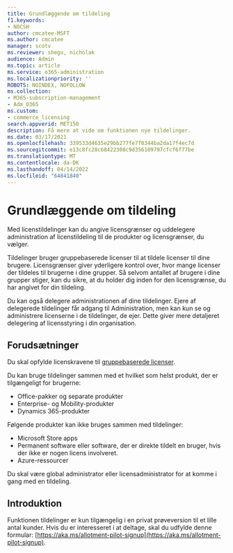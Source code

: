 ```yaml
---
title: Grundlæggende om tildeling
f1.keywords:
- NOCSH
author: cmcatee-MSFT
ms.author: cmcatee
manager: scotv
ms.reviewer: shegu, nicholak
audience: Admin
ms.topic: article
ms.service: o365-administration
ms.localizationpriority: ''
ROBOTS: NOINDEX, NOFOLLOW
ms.collection:
- M365-subscription-management
- Adm_O365
ms.custom:
- commerce_licensing
search.appverid: MET150
description: Få mere at vide om funktionen nye tildelinger.
ms.date: 03/17/2021
ms.openlocfilehash: 339533d4635e29bb277fe7f0344ba2da17f4ec7d
ms.sourcegitcommit: e13c8fc28c68422308c9d356109797cfcf6f77be
ms.translationtype: MT
ms.contentlocale: da-DK
ms.lasthandoff: 04/14/2022
ms.locfileid: "64841840"
---
```

# <a name="allotment-basics"></a>Grundlæggende om tildeling

Med licenstildelinger kan du angive licensgrænser og uddelegere administration af licenstildeling til de produkter og licensgrænser, du vælger.

Tildelinger bruger gruppebaserede licenser til at tildele licenser til dine brugere. Licensgrænser giver yderligere kontrol over, hvor mange licenser der tildeles til brugerne i dine grupper. Så selvom antallet af brugere i dine grupper stiger, kan du sikre, at du holder dig inden for den licensgrænse, du har angivet for din tildeling.

Du kan også delegere administrationen af dine tildelinger. Ejere af delegerede tildelinger får adgang til Administration, men kan kun se og administrere licenserne i de tildelinger, de ejer. Dette giver mere detaljeret delegering af licensstyring i din organisation.

## <a name="prerequisites"></a>Forudsætninger

Du skal opfylde licenskravene til [gruppebaserede licenser](/azure/active-directory/fundamentals/active-directory-licensing-whatis-azure-portal#licensing-requirements).

Du kan bruge tildelinger sammen med et hvilket som helst produkt, der er tilgængeligt for brugerne:

- Office-pakker og separate produkter
- Enterprise- og Mobility-produkter
- Dynamics 365-produkter

Følgende produkter kan ikke bruges sammen med tildelinger:

- Microsoft Store apps
- Permanent software eller software, der er direkte tildelt en bruger, hvis der ikke er nogen licens involveret.
- Azure-ressourcer

Du skal være global administrator eller licensadministrator for at komme i gang med en tildeling.

## <a name="getting-started"></a>Introduktion

Funktionen tildelinger er kun tilgængelig i en privat prøveversion til et lille antal kunder. Hvis du er interesseret i at deltage, skal du udfylde denne formular: [https://aka.ms/allotment-pilot-signup](https://aka.ms/allotment-pilot-signup).